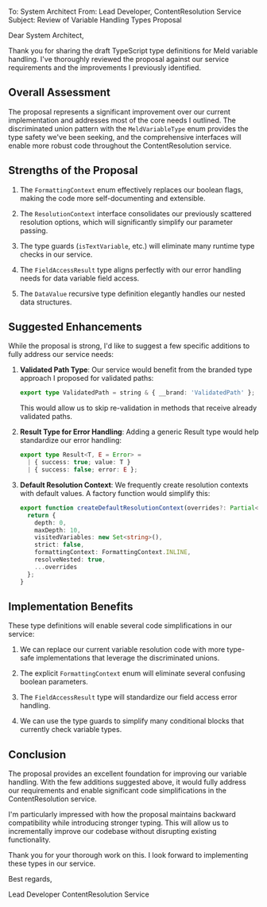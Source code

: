 To: System Architect
From: Lead Developer, ContentResolution Service
Subject: Review of Variable Handling Types Proposal

Dear System Architect,

Thank you for sharing the draft TypeScript type definitions for Meld variable handling. I've thoroughly reviewed the proposal against our service requirements and the improvements I previously identified.

## Overall Assessment

The proposal represents a significant improvement over our current implementation and addresses most of the core needs I outlined. The discriminated union pattern with the `MeldVariableType` enum provides the type safety we've been seeking, and the comprehensive interfaces will enable more robust code throughout the ContentResolution service.

## Strengths of the Proposal

1. The `FormattingContext` enum effectively replaces our boolean flags, making the code more self-documenting and extensible.

2. The `ResolutionContext` interface consolidates our previously scattered resolution options, which will significantly simplify our parameter passing.

3. The type guards (`isTextVariable`, etc.) will eliminate many runtime type checks in our service.

4. The `FieldAccessResult` type aligns perfectly with our error handling needs for data variable field access.

5. The `DataValue` recursive type definition elegantly handles our nested data structures.

## Suggested Enhancements

While the proposal is strong, I'd like to suggest a few specific additions to fully address our service needs:

1. **Validated Path Type**: Our service would benefit from the branded type approach I proposed for validated paths:
   ```typescript
   export type ValidatedPath = string & { __brand: 'ValidatedPath' };
   ```
   This would allow us to skip re-validation in methods that receive already validated paths.

2. **Result Type for Error Handling**: Adding a generic Result type would help standardize our error handling:
   ```typescript
   export type Result<T, E = Error> = 
     | { success: true; value: T } 
     | { success: false; error: E };
   ```

3. **Default Resolution Context**: We frequently create resolution contexts with default values. A factory function would simplify this:
   ```typescript
   export function createDefaultResolutionContext(overrides?: Partial<ResolutionContext>): ResolutionContext {
     return {
       depth: 0,
       maxDepth: 10,
       visitedVariables: new Set<string>(),
       strict: false,
       formattingContext: FormattingContext.INLINE,
       resolveNested: true,
       ...overrides
     };
   }
   ```

## Implementation Benefits

These type definitions will enable several code simplifications in our service:

1. We can replace our current variable resolution code with more type-safe implementations that leverage the discriminated unions.

2. The explicit `FormattingContext` enum will eliminate several confusing boolean parameters.

3. The `FieldAccessResult` type will standardize our field access error handling.

4. We can use the type guards to simplify many conditional blocks that currently check variable types.

## Conclusion

The proposal provides an excellent foundation for improving our variable handling. With the few additions suggested above, it would fully address our requirements and enable significant code simplifications in the ContentResolution service.

I'm particularly impressed with how the proposal maintains backward compatibility while introducing stronger typing. This will allow us to incrementally improve our codebase without disrupting existing functionality.

Thank you for your thorough work on this. I look forward to implementing these types in our service.

Best regards,

Lead Developer
ContentResolution Service